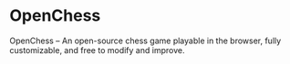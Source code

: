 # OpenChess
OpenChess – An open-source chess game playable in the browser, fully customizable, and free to modify and improve.
